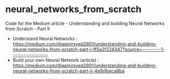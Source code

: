 # neural_networks_from_scratch
Code for the Medium article - Understanding and building Neural Networks from Scratch - Part II

- Understand Neural Networks : 
https://medium.com/@aamirsyed2801/understanding-and-building-neural-networks-from-scratch-part-i-ff5a2f224347?source=---------1------------------
- Build your own Neural Network (article) :
https://medium.com/@aamirsyed2801/understanding-and-building-neural-networks-from-scratch-part-ii-4a1bfbeca8ba
